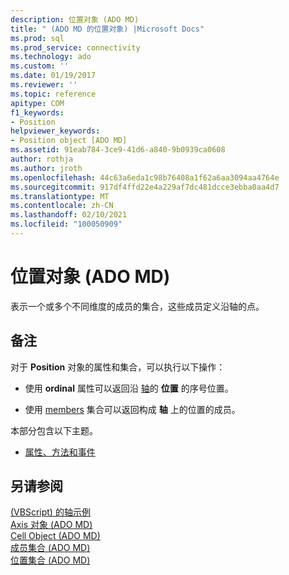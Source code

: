 ```yaml
---
description: 位置对象 (ADO MD)
title: " (ADO MD 的位置对象) |Microsoft Docs"
ms.prod: sql
ms.prod_service: connectivity
ms.technology: ado
ms.custom: ''
ms.date: 01/19/2017
ms.reviewer: ''
ms.topic: reference
apitype: COM
f1_keywords:
- Position
helpviewer_keywords:
- Position object [ADO MD]
ms.assetid: 91eab784-3ce9-41d6-a840-9b0939ca0608
author: rothja
ms.author: jroth
ms.openlocfilehash: 44c63a6eda1c98b76408a1f62a6aa3094aa4764e
ms.sourcegitcommit: 917df4ffd22e4a229af7dc481dcce3ebba0aa4d7
ms.translationtype: MT
ms.contentlocale: zh-CN
ms.lasthandoff: 02/10/2021
ms.locfileid: "100050909"
---
```

# <a name="position-object-ado-md"></a>位置对象 (ADO MD)
表示一个或多个不同维度的成员的集合，这些成员定义沿轴的点。  
  
## <a name="remarks"></a>备注  
 对于 **Position** 对象的属性和集合，可以执行以下操作：  
  
-   使用 **ordinal** 属性可以返回沿 [轴](./axis-object-ado-md.md)的 **位置** 的序号位置。  
  
-   使用 [members](./members-collection-ado-md.md) 集合可以返回构成 **轴** 上的位置的成员。  
  
 本部分包含以下主题。  
  
-   [属性、方法和事件](./position-object-properties-methods-and-events.md)  
  
## <a name="see-also"></a>另请参阅  
 [ (VBScript) 的轴示例 ](./axis-example-vbscript.md)   
 [Axis 对象 (ADO MD) ](./axis-object-ado-md.md)   
 [Cell Object (ADO MD) ](./cell-object-ado-md.md)   
 [成员集合 (ADO MD) ](./members-collection-ado-md.md)   
 [位置集合 (ADO MD)](./positions-collection-ado-md.md)